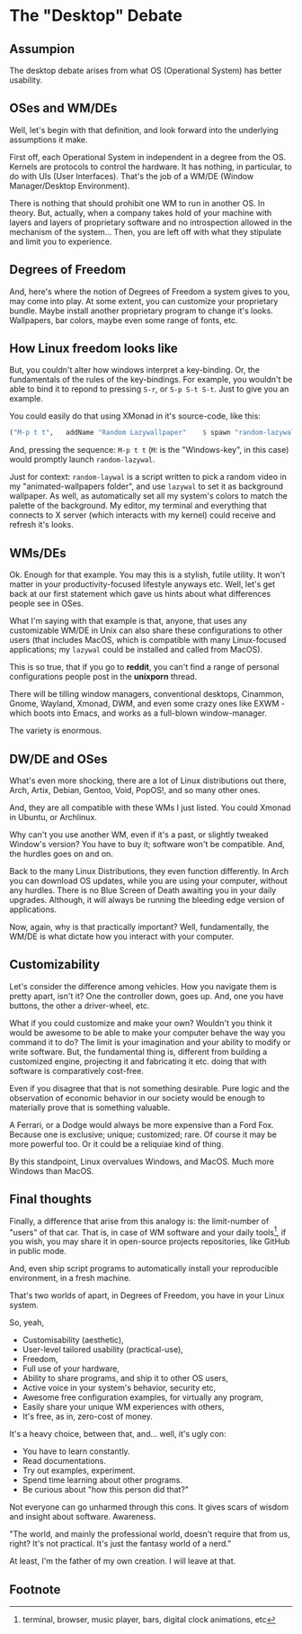 # The "Desktop" Debate

## Assumpion
The desktop debate arises from what OS (Operational System) has better usability.

## OSes and WM/DEs

Well, let's begin with that definition, and look forward into the underlying assumptions it make.

First off, each Operational System in independent in a degree from the OS. Kernels are protocols to control the hardware. It has nothing, in particular, to do with UIs (User Interfaces). That's the job of a WM/DE (Window Manager/Desktop Environment).

There is nothing that should prohibit one WM to run in another OS. In theory. But, actually, when a company takes hold of your machine with layers and layers of proprietary software and no introspection allowed in the mechanism of the system... Then, you are left off with what they stipulate and limit you to experience. 

## Degrees of Freedom

And, here's where the notion of Degrees of Freedom a system gives to you, may come into play. At some extent, you can customize your proprietary bundle. Maybe install another proprietary program to change it's looks. Wallpapers, bar colors, maybe even some range of fonts, etc.

## How Linux freedom looks like

But, you couldn't alter how windows interpret a key-binding. Or, the fundamentals of the rules of the key-bindings. For example, you wouldn't be able to bind it to repond to pressing `S-r`, or `S-p S-t S-t`. Just to give you an example.

You could easily do that using XMonad in it's source-code, like this:

```haskell
("M-p t t",   addName "Random Lazywallpaper"    $ spawn "random-lazywal")
```
And, pressing the sequence: `M-p t t` (`M`: is the "Windows-key", in this case) would promptly launch `random-lazywal`. 

Just for context: `random-laywal` is a script written to pick a random video in my "animated-wallpapers folder", and use `lazywal` to set it as background wallpaper. As well, as automatically set all my system's colors to match the palette of the background. My editor, my terminal and everything that connects to X server (which interacts with my kernel) could receive and refresh it's looks.

## WMs/DEs

Ok. Enough for that example. You may this is a stylish, futile utility. It won't matter in your productivity-focused lifestyle anyways etc. Well, let's get back at our first statement which gave us hints about what differences people see in OSes.

What I'm saying with that example is that, anyone, that uses any customizable WM/DE in Unix can also share these configurations to other users (that includes MacOS, which is compatible with many Linux-focused applications; my `lazywal` could be installed and called from MacOS).

This is so true, that if you go to **reddit**, you can't find a range of personal configurations people post in the **unixporn** thread. 

There will be tilling window managers, conventional desktops, Cinammon, Gnome, Wayland, Xmonad, DWM, and even some crazy ones like EXWM - which boots into Emacs, and works as a full-blown window-manager.

The variety is enormous. 

## DW/DE and OSes

What's even more shocking, there are a lot of Linux distributions out there, Arch, Artix, Debian, Gentoo, Void, PopOS!, and so many other ones.

And, they are all compatible with these WMs I just listed. You could Xmonad in Ubuntu, or Archlinux.

Why can't you use another WM, even if it's a past, or slightly tweaked Window's version? You have to buy it; software won't be compatible. And, the hurdles goes on and on.

Back to the many Linux Distributions, they even function differently. In Arch you can download OS updates, while you are using your computer, without any hurdles. There is no Blue Screen of Death awaiting you in your daily upgrades. Although, it will always be running the bleeding edge version of applications.

Now, again, why is that practically important? Well, fundamentally, the WM/DE is what dictate how you interact with your computer.

## Customizability 

Let's consider the difference among vehicles. How you navigate them is pretty apart, isn't it? One the controller down, goes up. And, one you have buttons, the other a driver-wheel, etc.

What if you could customize and make your own? Wouldn't you think it would be awesome to be able to make your computer behave the way you command it to do? The limit is your imagination and your ability to modify or write software. But, the fundamental thing is, different from building a customized engine, projecting it and fabricating it etc. doing that with software is comparatively cost-free.

Even if you disagree that that is not something desirable. Pure logic and the observation of economic behavior in our society would be enough to materially prove that is something valuable.

A Ferrari, or a Dodge would always be more expensive than a Ford Fox. Because one is exclusive; unique; customized; rare. Of course it may be more powerful too. Or it could be a reliquiae kind of thing.

By this standpoint, Linux overvalues Windows, and MacOS. Much more Windows than MacOS.

## Final thoughts

Finally, a difference that arise from this analogy is: the limit-number of "users" of that car. That is, in case of WM software and your daily tools[^1], if you wish, you may share it in open-source projects repositories, like GitHub in public mode.

And, even ship script programs to automatically install your reproducible environment, in a fresh machine.

That's two worlds of apart, in Degrees of Freedom, you have in your Linux system.

So, yeah, 
- Customisability (aesthetic), 
- User-level tailored usability (practical-use), 
- Freedom,
- Full use of your hardware,
- Ability to share programs, and ship it to other OS users,
- Active voice in your system's behavior, security etc,
- Awesome free configuration examples, for virtually any program,
- Easily share your unique WM experiences with others,
- It's free, as in, zero-cost of money.

It's a heavy choice, between that, and... well, it's ugly con:
- You have to learn constantly.
- Read documentations.
- Try out examples, experiment.
- Spend time learning about other programs.
- Be curious about "how this person did that?"

Not everyone can go unharmed through this cons. It gives scars of wisdom and insight about software. Awareness.

"The world, and mainly the professional world, doesn't require that from us, right? It's not practical. It's just the fantasy world of a nerd."

At least, I'm the father of my own creation. I will leave at that. 

## Footnote
[^1]: terminal, browser, music player, bars, digital clock animations, etc 
